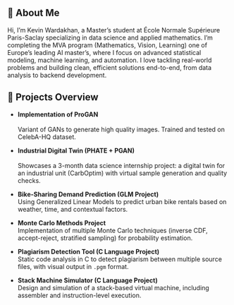 ## 👋 About Me

Hi, I’m Kevin Wardakhan, a Master’s student at École Normale Supérieure Paris-Saclay specializing in data science and applied mathematics. I’m completing the MVA program (Mathematics, Vision, Learning) one of Europe’s leading AI master’s, where I focus on advanced statistical modeling, machine learning, and automation. I love tackling real-world problems and building clean, efficient solutions end-to-end, from data analysis to backend development.

## 🚀 Projects Overview
- **Implementation of ProGAN**<br>  
  Variant of GANs to generate high quality images. Trained and tested on CelebA-HQ dataset.

- **Industrial Digital Twin (PHATE + PGAN)** <br>  
  Showcases a 3-month data science internship project: a digital twin for an industrial unit (CarbOptim) with virtual sample generation and quality checks.

- **Bike-Sharing Demand Prediction (GLM Project)**  
  Using Generalized Linear Models to predict urban bike rentals based on weather, time, and contextual factors.

- **Monte Carlo Methods Project**  
  Implementation of multiple Monte Carlo techniques (inverse CDF, accept-reject, stratified sampling) for probability estimation.

- **Plagiarism Detection Tool (C Language Project)**  
  Static code analysis in C to detect plagiarism between multiple source files, with visual output in `.pgm` format.

- **Stack Machine Simulator (C Language Project)**  
  Design and simulation of a stack-based virtual machine, including assembler and instruction-level execution.

